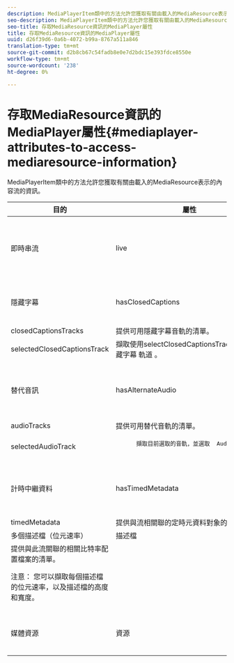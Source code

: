 ```yaml
---
description: MediaPlayerItem類中的方法允許您獲取有關由載入的MediaResource表示的內容流的資訊。
seo-description: MediaPlayerItem類中的方法允許您獲取有關由載入的MediaResource表示的內容流的資訊。
seo-title: 存取MediaResource資訊的MediaPlayer屬性
title: 存取MediaResource資訊的MediaPlayer屬性
uuid: d26f39d6-0a6b-4072-b99a-8767a511a846
translation-type: tm+mt
source-git-commit: d2b8cb67c54fadb8e0e7d2bdc15e393fdce8550e
workflow-type: tm+mt
source-wordcount: '238'
ht-degree: 0%

---
```



# 存取MediaResource資訊的MediaPlayer屬性{#mediaplayer-attributes-to-access-mediaresource-information}

MediaPlayerItem類中的方法允許您獲取有關由載入的MediaResource表示的內容流的資訊。

<table frame="all" colsep="1" rowsep="1" id="table_46225307CA5B4BB1869576E0B9141E38"> 
 <thead> 
  <tr rowsep="1"> 
   <th colname="1" class="entry"> 目的 </th> 
   <th colname="2" class="entry"> 屬性 </th> 
   <th colname="3" class="entry"> 說明 </th> 
  </tr> 
 </thead>
 <tbody> 
  <tr rowsep="1"> 
   <td colname="1"> 即時串流 </td> 
   <td colname="2"> <span class="codeph"> live </span> </td> 
   <td colname="3"> 如果串流是即時的，則為true;false（如果是VOD）。 </td> 
  </tr> 
  <tr rowsep="1"> 
   <td colname="1" morerows="2"> 隱藏字幕 </td> 
   <td colname="2"> <span class="codeph"> hasClosedCaptions </span> </td> 
   <td colname="3"> 如果隱藏字幕音軌可用，則為true。 </td> 
  </tr> 
  <tr rowsep="1"> 
   <td colname="2"> <span class="codeph"> closedCaptionsTracks </span> </td> 
   <td colname="3"> 提供可用隱藏字幕音軌的清單。 </td> 
  </tr> 
  <tr rowsep="1"> 
   <td colname="2"> <span class="codeph"> selectedClosedCaptionsTrack </span> </td> 
   <td colname="3"> 擷取使用selectClosedCaptionsTrack選取的隱藏字幕 <span class="codeph"> 軌道 </span>。 </td> 
  </tr> 
  <tr rowsep="1"> 
   <td colname="1" morerows="2"> 替代音訊 </td> 
   <td colname="2"> <span class="codeph"> hasAlternateAudio </span> </td> 
   <td colname="3"> <p>如果串流有替代的音軌，則為true。 </p> </td> 
  </tr> 
  <tr rowsep="1"> 
   <td colname="2"> <span class="codeph"> audioTracks </span> </td> 
   <td colname="3"> 提供可用替代音軌的清單。 </td> 
  </tr> 
  <tr rowsep="1"> 
   <td colname="2"> <span class="codeph"> selectedAudioTrack </span> </td> 
   <td colname="3"> 
    <pre>
      擷取目前選取的音軌，並選取 <span class="codeph"> AudioTrack </span>。 
    </pre> </td> 
  </tr> 
  <tr rowsep="1"> 
   <td colname="1" morerows="1"> 計時中繼資料 </td> 
   <td colname="2"> <span class="codeph"> hasTimedMetadata </span> </td> 
   <td colname="3"> 如果串流已關聯計時中繼資料，則返回true。 </td> 
  </tr> 
  <tr rowsep="1"> 
   <td colname="2"> <span class="codeph"> timedMetadata </span> </td> 
   <td colname="3"> 提供與流相關聯的定時元資料對象的清單。 </td> 
  </tr> 
  <tr rowsep="1"> 
   <td colname="1" morerows="1"> 多個描述檔（位元速率） </td> 
   <td colname="2" morerows="1"> <span class="codeph"> 描述檔 </span> </td> 
   <td colname="3"> </td> 
  </tr> 
  <tr rowsep="1"> 
   <td colname="3"> 提供與此流關聯的相關比特率配置檔案的清單。 <p>注意： 您可以擷取每個描述檔的位元速率，以及描述檔的高度和寬度。 </p> </td> 
  </tr> 
  <tr rowsep="1"> 
   <td colname="1"> 媒體資源 </td> 
   <td colname="2"> <span class="codeph"> 資源 </span> </td> 
   <td colname="3"> 傳回與此項目關聯的媒體資源。 </td> 
  </tr> 
 </tbody> 
</table>

